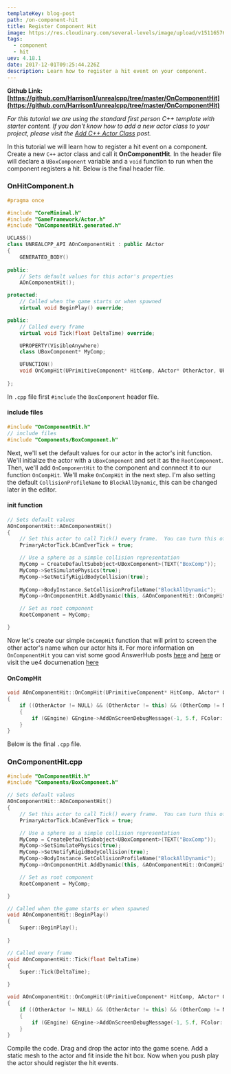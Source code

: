 ```yaml
---
templateKey: blog-post
path: /on-component-hit
title: Register Component Hit
image: https://res.cloudinary.com/several-levels/image/upload/v1511657694/on-hit-component_etggr8.jpg
tags:
  - component
  - hit
uev: 4.18.1
date: 2017-12-01T09:25:44.226Z
description: Learn how to register a hit event on your component.
---
```

**Github Link: [https://github.com/Harrison1/unrealcpp/tree/master/OnComponentHit](https://github.com/Harrison1/unrealcpp/tree/master/OnComponentHit)**

*For this tutorial we are using the standard first person C++ template with starter content. If you don't know how to add a new actor class to your project, please visit the [Add C++ Actor Class](/add-actor-class) post.*

In this tutorial we will learn how to register a hit event on a component. Create a new `C++` actor class and call it **OnComponentHit**.  In the header file will declare a `UBoxComponent` variable and a `void` function to run when the component registers a hit. Below is the final header file.

### OnHitComponent.h
```cpp
#pragma once

#include "CoreMinimal.h"
#include "GameFramework/Actor.h"
#include "OnComponentHit.generated.h"

UCLASS()
class UNREALCPP_API AOnComponentHit : public AActor
{
	GENERATED_BODY()
	
public:	
	// Sets default values for this actor's properties
	AOnComponentHit();

protected:
	// Called when the game starts or when spawned
	virtual void BeginPlay() override;

public:	
	// Called every frame
	virtual void Tick(float DeltaTime) override;

	UPROPERTY(VisibleAnywhere)
	class UBoxComponent* MyComp;

	UFUNCTION()
	void OnCompHit(UPrimitiveComponent* HitComp, AActor* OtherActor, UPrimitiveComponent* OtherComp, FVector NormalImpulse, const FHitResult& Hit);
	
};
```

In `.cpp` file first `#include` the `BoxComponent` header file.

#### include files
```cpp
#include "OnComponentHit.h"
// include files
#include "Components/BoxComponent.h"
```

Next, we'll set the default values for our actor in the actor's init function. We'll initialize the actor with a `UBoxComponent` and set it as the `RootComponent`. Then, we'll add `OnComponentHit` to the component and connnect it to our function `OnCompHit`. We'll make `OnCompHit` in the next step. I'm also setting the default `CollisionProfileName` to `BlockAllDynamic`, this can be changed later in the editor.

#### init function
```cpp
// Sets default values
AOnComponentHit::AOnComponentHit()
{
 	// Set this actor to call Tick() every frame.  You can turn this off to improve performance if you don't need it.
	PrimaryActorTick.bCanEverTick = true;

	// Use a sphere as a simple collision representation
	MyComp = CreateDefaultSubobject<UBoxComponent>(TEXT("BoxComp"));
	MyComp->SetSimulatePhysics(true);
    MyComp->SetNotifyRigidBodyCollision(true);
    
	MyComp->BodyInstance.SetCollisionProfileName("BlockAllDynamic");
	MyComp->OnComponentHit.AddDynamic(this, &AOnComponentHit::OnCompHit);

	// Set as root component
	RootComponent = MyComp;

}
```

Now let's create our simple `OnCompHit` function that will print to screen the other actor's name when our actor hits it. For more information on `OnComponentHit` you can vist some good AnswerHub posts [here](https://answers.unrealengine.com/questions/429353/cpp-on-component-hit-doesnt-fire.html) and [here](https://answers.unrealengine.com/questions/429353/cpp-on-component-hit-doesnt-fire.html) or visit the ue4 documenation [here](https://docs.unrealengine.com/latest/INT/API/Runtime/Engine/Components/UPrimitiveComponent/OnComponentHit/) 

#### OnCompHit
```cpp
void AOnComponentHit::OnCompHit(UPrimitiveComponent* HitComp, AActor* OtherActor, UPrimitiveComponent* OtherComp, FVector NormalImpulse, const FHitResult& Hit)
{
	if ((OtherActor != NULL) && (OtherActor != this) && (OtherComp != NULL))
	{
		if (GEngine) GEngine->AddOnScreenDebugMessage(-1, 5.f, FColor::Green, FString::Printf(TEXT("I Hit: %s"), *OtherActor->GetName()));
	}
}
```

Below is the final `.cpp` file.

### OnComponentHit.cpp
```cpp
#include "OnComponentHit.h"
#include "Components/BoxComponent.h"

// Sets default values
AOnComponentHit::AOnComponentHit()
{
 	// Set this actor to call Tick() every frame.  You can turn this off to improve performance if you don't need it.
	PrimaryActorTick.bCanEverTick = true;

	// Use a sphere as a simple collision representation
	MyComp = CreateDefaultSubobject<UBoxComponent>(TEXT("BoxComp"));
	MyComp->SetSimulatePhysics(true);
	MyComp->SetNotifyRigidBodyCollision(true);
	MyComp->BodyInstance.SetCollisionProfileName("BlockAllDynamic");
	MyComp->OnComponentHit.AddDynamic(this, &AOnComponentHit::OnCompHit);

	// Set as root component
	RootComponent = MyComp;

}

// Called when the game starts or when spawned
void AOnComponentHit::BeginPlay()
{
	Super::BeginPlay();
	
}

// Called every frame
void AOnComponentHit::Tick(float DeltaTime)
{
	Super::Tick(DeltaTime);

}

void AOnComponentHit::OnCompHit(UPrimitiveComponent* HitComp, AActor* OtherActor, UPrimitiveComponent* OtherComp, FVector NormalImpulse, const FHitResult& Hit)
{
	if ((OtherActor != NULL) && (OtherActor != this) && (OtherComp != NULL))
	{
		if (GEngine) GEngine->AddOnScreenDebugMessage(-1, 5.f, FColor::Green, FString::Printf(TEXT("I Hit: %s"), *OtherActor->GetName()));
	}
}
```

Compile the code. Drag and drop the actor into the game scene. Add a static mesh to the actor and fit inside the hit box. Now when you push play the actor should register the hit events.